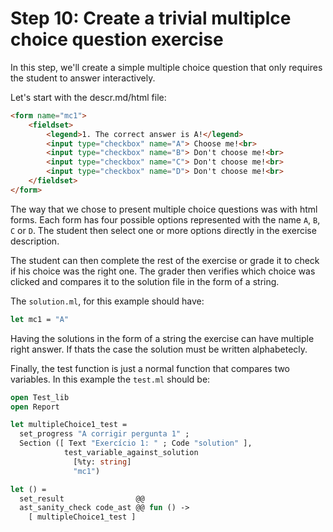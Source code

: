 # Step 10: Create a trivial multiplce choice question exercise

In this step, we'll create a simple multiple choice question that only requires the student to answer interactively.

Let's start with the descr.md/html file:
 
```html
<form name="mc1">
	<fieldset>
		<legend>1. The correct answer is A!</legend>
		<input type="checkbox" name="A"> Choose me!<br>
		<input type="checkbox" name="B"> Don't choose me!<br>
		<input type="checkbox" name="C"> Don't choose me!<br>
		<input type="checkbox" name="D"> Don't choose me!<br>
	</fieldset>
</form>
```

The way that we chose to present multiple choice questions was with html forms. Each form has four possible options represented with the name `A`, `B`, `C` or `D`.
The student then select one or more options directly in the exercise description.

The student can then complete the rest of the exercise or grade it to check if his choice was the right one. The grader then verifies which choice was clicked and compares it to the solution file in the form of a string.

The `solution.ml`, for this example should have:

```ocaml
let mc1 = "A"
```

Having the solutions in the form of a string the exercise can have multiple right answer. If thats the case the solution must be written alphabetecly.

Finally, the test function is just a normal function that compares two variables.
In this example the `test.ml` should be:

```ocaml
open Test_lib
open Report

let multipleChoice1_test =
  set_progress "A corrigir pergunta 1" ;
  Section ([ Text "Exercício 1: " ; Code "solution" ],
            test_variable_against_solution
              [%ty: string] 
              "mc1")

let () =
  set_result                @@
  ast_sanity_check code_ast @@ fun () ->
    [ multipleChoice1_test ]
```
